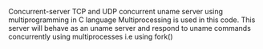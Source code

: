 Concurrent-server
TCP and UDP concurrent uname server using multiprogramming in C language
Multiprocessing is used in this code.
This server will behave as an uname server and respond to uname commands concurrently using multiprocesses i.e using fork()
